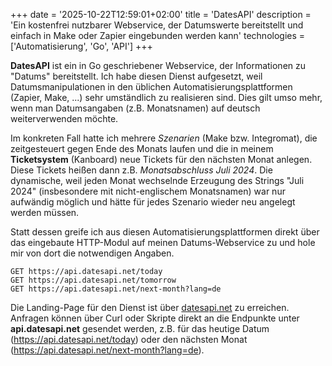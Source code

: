 +++
date = '2025-10-22T12:59:01+02:00'
title = 'DatesAPI'
description = 'Ein kostenfrei nutzbarer Webservice, der Datumswerte bereitstellt und einfach in Make oder Zapier eingebunden werden kann'
technologies = ['Automatisierung', 'Go', 'API']
+++

**DatesAPI** ist ein in Go geschriebener Webservice, der Informationen zu "Datums" bereitstellt. Ich habe diesen Dienst aufgesetzt, weil Datumsmanipulationen in den üblichen Automatisierungsplattformen (Zapier, Make, ...) sehr umständlich zu realisieren sind. Dies gilt umso mehr, wenn man Datumsangaben (z.B. Monatsnamen) auf deutsch weiterverwenden möchte.

Im konkreten Fall hatte ich mehrere *Szenarien* (Make bzw. Integromat), die zeitgesteuert gegen Ende des Monats laufen und die in meinem **Ticketsystem** (Kanboard) neue Tickets für den nächsten Monat anlegen. Diese Tickets heißen dann z.B. *Monatsabschluss Juli 2024*. Die dynamische, weil jeden Monat wechselnde Erzeugung des Strings "Juli 2024" (insbesondere mit nicht-englischem Monatsnamen) war nur aufwändig möglich und hätte für jedes Szenario wieder neu angelegt werden müssen.

Statt dessen greife ich aus diesen Automatisierungsplattformen direkt über das eingebaute HTTP-Modul auf meinen Datums-Webservice zu und hole mir von dort die notwendigen Angaben.

```
GET https://api.datesapi.net/today
GET https://api.datesapi.net/tomorrow
GET https://api.datesapi.net/next-month?lang=de
```

Die Landing-Page für den Dienst ist über [datesapi.net](https://datesapi.net/?ref=ow) zu erreichen. Anfragen können über Curl oder Skripte direkt an die Endpunkte unter **api.datesapi.net** gesendet werden, z.B. für das heutige Datum (https://api.datesapi.net/today) oder den nächsten Monat (https://api.datesapi.net/next-month?lang=de).
